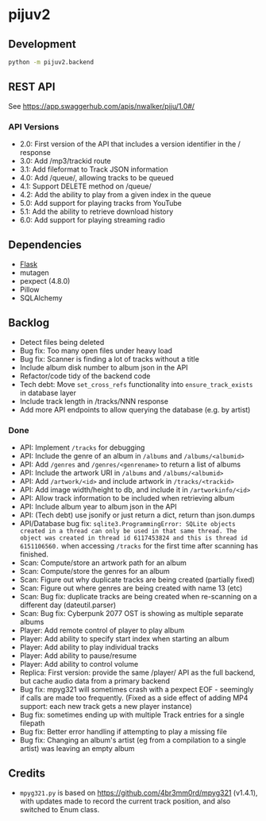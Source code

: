 # pijuv2

## Development

```sh
python -m pijuv2.backend
```

## REST API

See <https://app.swaggerhub.com/apis/nwalker/piju/1.0#/>

### API Versions

* 2.0: First version of the API that includes a version identifier in the / response
* 3.0: Add /mp3/trackid route
* 3.1: Add fileformat to Track JSON information
* 4.0: Add /queue/, allowing tracks to be queued
* 4.1: Support DELETE method on /queue/
* 4.2: Add the ability to play from a given index in the queue
* 5.0: Add support for playing tracks from YouTube
* 5.1: Add the ability to retrieve download history
* 6.0: Add support for playing streaming radio

## Dependencies

* [Flask](https://flask.palletsprojects.com)
* mutagen
* pexpect (4.8.0)
* Pillow
* SQLAlchemy

## Backlog

* Detect files being deleted
* Bug fix: Too many open files under heavy load
* Bug fix: Scanner is finding a lot of tracks without a title
* Include album disk number to album json in the API
* Refactor/code tidy of the backend code
* Tech debt: Move `set_cross_refs` functionality into `ensure_track_exists` in database layer
* Include track length in /tracks/NNN response
* Add more API endpoints to allow querying the database (e.g. by artist)

### Done

* API: Implement `/tracks` for debugging
* API: Include the genre of an album in `/albums` and `/albums/<albumid>`
* API: Add `/genres` and `/genres/<genrename>` to return a list of albums
* API: Include the artwork URI in `/albums` and `/albums/<albumid>`
* API: Add `/artwork/<id>` and include artwork in `/tracks/<trackid>`
* API: Add image width/height to db, and include it in `/artworkinfo/<id>`
* API: Allow track information to be included when retrieving album
* API: Include album year to album json in the API
* API: (Tech debt) use jsonify or just return a dict, return than json.dumps
* API/Database bug fix: `sqlite3.ProgrammingError: SQLite objects created in a thread can only be used in that same thread. The object was created in thread id 6117453824 and this is thread id 6151106560.` when accessing `/tracks` for the first time after scanning has finished.
* Scan: Compute/store an artwork path for an album
* Scan: Compute/store the genres for an album
* Scan: Figure out why duplicate tracks are being created (partially fixed)
* Scan: Figure out where genres are being created with name 13 (etc)
* Scan: Bug fix: duplicate tracks are being created when re-scanning on a different day (dateutil.parser)
* Scan: Bug fix: Cyberpunk 2077 OST is showing as multiple separate albums
* Player: Add remote control of player to play album
* Player: Add ability to specify start index when starting an album
* Player: Add ability to play individual tracks
* Player: Add ability to pause/resume
* Player: Add ability to control volume
* Replica: First version: provide the same /player/ API as the full backend, but cache audio data from a primary backend
* Bug fix: mpyg321 will sometimes crash with a pexpect EOF - seemingly if calls are made too frequently. (Fixed as a side effect of adding MP4 support: each new track gets a new player instance)
* Bug fix: sometimes ending up with multiple Track entries for a single filepath
* Bug fix: Better error handling if attempting to play a missing file
* Bug fix: Changing an album's artist (eg from a compilation to a single artist) was leaving an empty album

## Credits

* `mpyg321.py` is based on <https://github.com/4br3mm0rd/mpyg321> (v1.4.1), with updates made to record the current track position,
  and also switched to Enum class.
